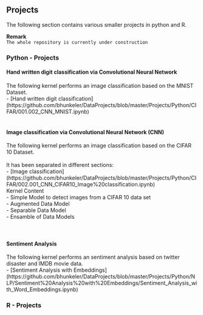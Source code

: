 
<h2>Projects</h2>

The following section contains various smaller projects in python and R.

<b>Remark</b><br>
`The whole repository is currently under construction`


<h3>Python - Projects</h3>

<h4>Hand written digit classification via Convolutional Neural Network</h4> 
The following kernel performs an image classification based on the MNIST Dataset.<br>
- [Hand written digit classification](https://github.com/bhunkeler/DataProjects/blob/master/Projects/Python/CIFAR/001.002_CNN_MNIST.ipynb)
<br><br>
<h4>Image classification via Convolutional Neural Network (CNN)</h4>
The following kernel performs an image classification based on the CIFAR 10 Dataset. 
<br><br>
It has been separated in different sections:<br>
- [Image classification](https://github.com/bhunkeler/DataProjects/blob/master/Projects/Python/CIFAR/002.001_CNN_CIFAR10_Image%20classification.ipynb)<br>
  Kernel Content<br>
  - Simple Model to detect images from a CIFAR 10 data set<br>
  - Augmented Data Model<br>
  - Separable Data Model<br>
  - Ensamble of Data Models<br>
<br><br>

<h4>Sentiment Analysis</h4>
The following kernel performs an sentiment analysis based on twitter disaster and IMDB movie data.<br> 
- [Sentiment Analysis with Embeddings](https://github.com/bhunkeler/DataProjects/blob/master/Projects/Python/NLP/Sentiment%20Analysis%20with%20Embeddings/Sentiment_Analysis_with_Word_Embeddings.ipynb)

<h3>R - Projects</h3>
